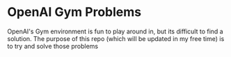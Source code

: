 # OpenAI Gym Problems
OpenAI's Gym environment is fun to play around in, but its difficult to find a solution.
The purpose of this repo (which will be updated in my free time) is to try and solve
those problems